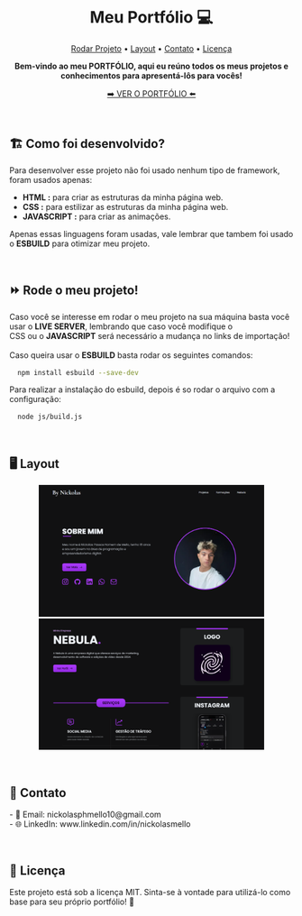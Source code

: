 <h1 align="center" style="font-weight: bold;">Meu Portfólio 💻</h1>

<p align="center">
 <a href="#deploy">Rodar Projeto</a> • 
 <a href="#layout">Layout</a> • 
  <a href="#contato">Contato</a> •
 <a href="#licenca">Licença</a>
</p>

<p align="center">
    <b>Bem-vindo ao meu PORTFÓLIO, aqui eu reúno todos os meus projetos e conhecimentos para apresentá-lôs para vocês!</b>
</p>

<p align="center">
     <a href="https://mellonickolas.github.io/Portfolio/">➡️ VER O PORTFÓLIO ⬅️</a>
</p>

<br>

<h2 id="desenvovido"> 🏗️ Como foi desenvolvido? </h2>

<p> Para desenvolver esse projeto não foi usado nenhum tipo de framework, foram usados apenas: </p>

- **HTML :** para criar as estruturas da minha página web.
- **CSS :** para estilizar as estruturas da minha página web.
- **JAVASCRIPT :** para criar as animações.

<p>Apenas essas linguagens foram usadas, vale lembrar que tambem foi usado o <b>ESBUILD</b> para otimizar meu projeto.</p>

<br>

<h2 id="deploy"> ⏩ Rode o meu projeto! </h2>

<p> Caso você se interesse em rodar o meu projeto na sua máquina basta você usar o <b>LIVE SERVER</b>, lembrando que caso você modifique o <br>CSS</b> ou o <b>JAVASCRIPT</b> será necessário a mudança no links de importação! <br><br> Caso queira usar o <b>ESBUILD</b> basta rodar os seguintes comandos:</p>

```bash
  npm install esbuild --save-dev
```
<p>Para realizar a instalação do esbuild, depois é so rodar o arquivo com a configuração: </p>

```bash
  node js/build.js
```

<br>

<h2 id="layout">🖥️ Layout</h2>

<p align="center">
    <img src="./imgs/readme/print-1.png" alt="Image Example" width="400px">
    <img src="./imgs/readme/print-2.png" alt="Image Example" width="400px">
</p>

<br>

<h2 id="contato">📩 Contato</h2>
<p>
- 📧 Email: nickolasphmello10@gmail.com <br>
- 🌐 LinkedIn: www.linkedin.com/in/nickolasmello
</p>

<br>

<h2 id="licenca">📜 Licença </h2>
Este projeto está sob a licença MIT. Sinta-se à vontade para utilizá-lo como base para seu próprio portfólio! 🚀


